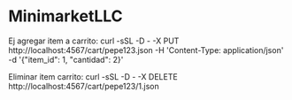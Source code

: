 # MinimarketLLC

Ej agregar item a carrito:
curl -sSL -D - -X PUT http://localhost:4567/cart/pepe123.json -H 'Content-Type: application/json' -d '{"item_id": 1, "cantidad": 2}'

Eliminar item carrito:
curl -sSL -D - -X DELETE http://localhost:4567/cart/pepe123/1.json


